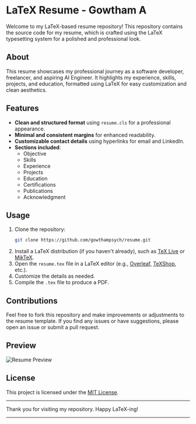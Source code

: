 # LaTeX Resume - Gowtham A

Welcome to my LaTeX-based resume repository! This repository contains the source code for my resume, which is crafted using the LaTeX typesetting system for a polished and professional look.

## About

This resume showcases my professional journey as a software developer, freelancer, and aspiring AI Engineer. It highlights my experience, skills, projects, and education, formatted using LaTeX for easy customization and clean aesthetics.

## Features

- **Clean and structured format** using `resume.cls` for a professional appearance.
- **Minimal and consistent margins** for enhanced readability.
- **Customizable contact details** using hyperlinks for email and LinkedIn.
- **Sections included**:
  - Objective
  - Skills
  - Experience
  - Projects
  - Education
  - Certifications
  - Publications
  - Acknowledgment

## Usage

1. Clone the repository:
   ```bash
   git clone https://github.com/gowthampsych/resume.git
   ```
2. Install a LaTeX distribution (if you haven't already), such as [TeX Live](https://www.tug.org/texlive/) or [MikTeX](https://miktex.org/).
3. Open the `resume.tex` file in a LaTeX editor (e.g., [Overleaf](https://www.overleaf.com/), [TeXShop](http://pages.uoregon.edu/koch/texshop/), etc.).
4. Customize the details as needed.
5. Compile the `.tex` file to produce a PDF.

## Contributions

Feel free to fork this repository and make improvements or adjustments to the resume template. If you find any issues or have suggestions, please open an issue or submit a pull request.

## Preview
![Resume Preview](https://drive.google.com/uc?export=view&id=1HZx1zanXkm9OxdjKAHo95vbKbeRi2OOS)

## License

This project is licensed under the [MIT License](LICENSE).

---

Thank you for visiting my repository. Happy LaTeX-ing!

---
